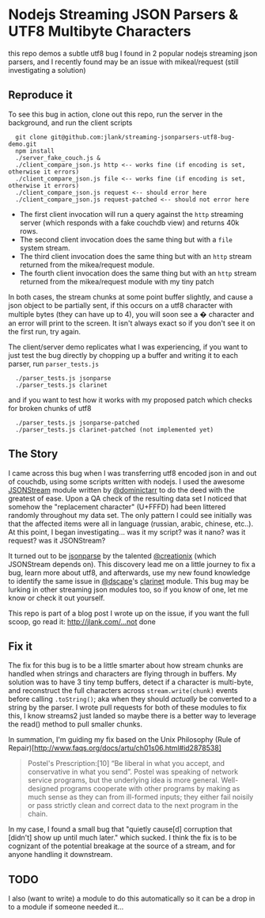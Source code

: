 # Nodejs Streaming JSON Parsers & UTF8 Multibyte Characters

this repo demos a subtle utf8 bug I found in 2 popular nodejs streaming json parsers, and I
recently found may be an issue with mikeal/request (still investigating a solution)

## Reproduce it

To see this bug in action, clone out this repo, run the server in the background, and run the client scripts

```
  git clone git@github.com:jlank/streaming-jsonparsers-utf8-bug-demo.git
  npm install
  ./server_fake_couch.js &
  ./client_compare_json.js http <-- works fine (if encoding is set, otherwise it errors)
  ./client_compare_json.js file <-- works fine (if encoding is set, otherwise it errors)
  ./client_compare_json.js request <-- should error here
  ./client_compare_json.js request-patched <-- should not error here
```

* The first client invocation will run a query against the `http` streaming server (which responds with a fake couchdb view)
and returns 40k rows.
* The second client invocation does the same thing but with a `file` system stream.
* The third client invocation does the same thing but with an `http` stream returned from the mikea/request module.
* The fourth client invocation does the same thing but with an `http` stream returned from the mikea/request module with my tiny patch

In both cases, the stream chunks at some point buffer slightly, and cause a json object to be partially sent,
if this occurs on a utf8 character with multiple bytes (they can have up to 4), you will soon see a � character
and an error will print to the screen.  It isn't always exact so if you don't see it on the first run, try again.

The client/server demo replicates what I was experiencing, if you want to just test the bug directly
by chopping up a buffer and writing it to each parser, run `parser_tests.js`

```
  ./parser_tests.js jsonparse
  ./parser_tests.js clarinet
```

and if you want to test how it works with my proposed patch which checks for broken chunks of utf8

```
  ./parser_tests.js jsonparse-patched
  ./parser_tests.js clarinet-patched (not implemented yet)
```

## The Story

I came across this bug when I was transferring utf8 encoded json in and out of couchdb, using some
scripts written with nodejs.  I used the awesome [JSONStream](https://github.com/dominictarr/JSONStream) module
written by [@dominictarr](https://twitter.com/dominictarr) to do the deed with the greatest of ease.
Upon a QA check of the resulting data set I noticed that somehow the "replacement character" (U+FFFD)
had been littered randomly throughout my data set.
The only pattern I could see initially was that the affected items were all in language (russian, arabic, chinese, etc..).
At this point, I began investigating...  was it my script? was it nano? was it request? was it JSONStream?

It turned out to be [jsonparse](https://github.com/creationix/jsonparse) by the talented [@creationix](http://twitter.com/creationix)
(which JSONStream depends on). This discovery lead me on a little journey to fix a bug, learn more about utf8, and afterwards,
use my new found knowledge to identify the same issue in [@dscape](http://twitter.com/dscape)'s [clarinet](https://github.com/dscape/clarinet) module.
This bug may be lurking in other streaming json modules too, so if you know of one, let me know or check it out yourself.

This repo is part of a blog post I wrote up on the issue, if you want the full scoop, go read it: http://jlank.com/...not done

## Fix it

The fix for this bug is to be a little smarter about how stream chunks are handled when strings
and characters are flying through in buffers. My solution was to have 3 tiny temp buffers, detect
if a character is multi-byte, and reconstruct the full characters across `stream.write(chunk)` events before
calling `.toString()`; aka when they should _actually_ be converted to a string by the parser.
I wrote pull requests for both of these modules to fix this, I know streams2 just landed so maybe
there is a better way to leverage the read() method to pull smaller chunks.

In summation, I'm guiding my fix based on the Unix Philosophy (Rule of Repair)[http://www.faqs.org/docs/artu/ch01s06.html#id2878538]
> Postel's Prescription:[10] “Be liberal in what you accept, and conservative in what you send”.
> Postel was speaking of network service programs, but the underlying idea is more general.
> Well-designed programs cooperate with other programs by making as much sense as they can from
> ill-formed inputs; they either fail noisily or pass strictly clean and correct data to the next program in the chain.

In my case, I found a small bug that "quietly cause[d] corruption that [didn't] show up until much later." which sucked.  I think
the fix is to be cognizant of the potential breakage at the source of a stream, and for anyone handling it downstream.

## TODO
I also (want to write) a module to do this automatically so it can be a drop in to a module if someone needed it...